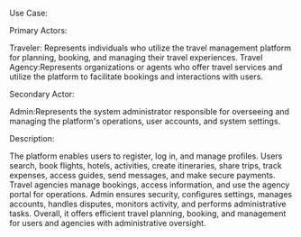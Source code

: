Use Case:

Primary Actors:

Traveler: Represents individuals who utilize the travel management platform for planning, booking, and managing their travel experiences.
Travel Agency:Represents organizations or agents who offer travel services and utilize the platform to facilitate bookings and interactions with users.

Secondary Actor:

Admin:Represents the system administrator responsible for overseeing and managing the platform's operations, user accounts, and system settings.

Description:

The platform enables users to register, log in, and manage profiles. Users search, book flights, hotels, activities, create itineraries, share trips, track expenses, access guides, send messages, and make secure payments. Travel agencies manage bookings, access information, and use the agency portal for operations. Admin ensures security, configures settings, manages accounts, handles disputes, monitors activity, and performs administrative tasks. Overall, it offers efficient travel planning, booking, and management for users and agencies with administrative oversight.
